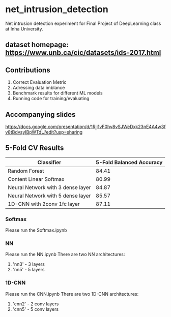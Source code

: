 # net_intrusion_detection
Net intrusion detection experiment for Final Project of DeepLearning class at Inha University.

## dataset homepage: https://www.unb.ca/cic/datasets/ids-2017.html

## Contributions
1. Correct Evaluation Metric
2. Adressing data imblance
3. Benchmark results for different ML models
4. Running code for training/evaluating 

## Accompanying slides
https://docs.google.com/presentation/d/1Rjj1vF0hv8vSJWeDxk23nE4A4w3fv8tBdvsyIBpWTdU/edit?usp=sharing


## 5-Fold CV Results
| Classifier  | 5-Fold Balanced Accuracy |
| ------------- | ------------- |
| Random Forest  | 84.41  |
| Content Linear Softmax  | 80.99  |
| Neural Network with 3 dense layer  | 84.87  |
| Neural Network with 5 dense layer  | 85.57  |
| 1D-CNN with 2conv 1fc layer | 87.11  |

### Softmax
Please run the Softmax.ipynb 

### NN
Please run the NN.ipynb 
There are two NN architectures:
1. 'nn3' - 3 layers
2. 'nn5' - 5 layers

### 1D-CNN
Please run the CNN.ipynb 
There are two 1D-CNN architectures:
1. 'cnn2' - 2 conv layers
2. 'cnn5' - 5 conv layers

